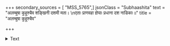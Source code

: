 +++
secondary_sources = [ "MSS_5765",]
jsonClass = "Subhaashita"
text = "अलम्बुषा कुहूश्चैव शङ्खिनी दशमी मता।  \nएताः प्राणवहा ज्ञेयाः प्रधाना दश नाडिकाः॥"
title = "अलम्बुषा कुहूश्चैव"

+++

<details><summary>Text</summary>

अलम्बुषा कुहूश्चैव शङ्खिनी दशमी मता।  
एताः प्राणवहा ज्ञेयाः प्रधाना दश नाडिकाः॥
</details>
